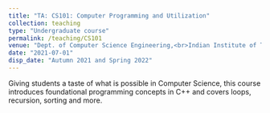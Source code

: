 ```yaml
---
title: "TA: CS101: Computer Programming and Utilization"
collection: teaching
type: "Undergraduate course"
permalink: /teaching/CS101
venue: "Dept. of Computer Science Engineering,<br>Indian Institute of Technology Bombay"
date: "2021-07-01"
disp_date: "Autumn 2021 and Spring 2022"
---
```

Giving students a taste of what is possible in Computer Science, this course introduces foundational programming concepts in C++ and covers loops, recursion, sorting and more.